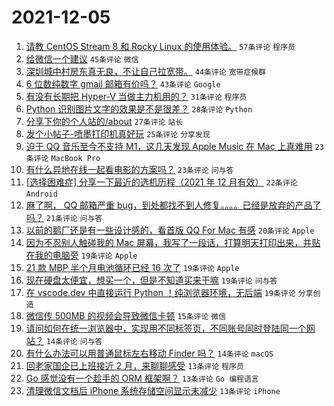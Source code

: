 # 2021-12-05

1. [请教 CentOS Stream 8 和 Rocky Linux 的使用体验。](https://www.v2ex.com/t/820132) `57条评论` `程序员`
1. [给微信一个建议](https://www.v2ex.com/t/820114) `45条评论` `微信`
1. [深圳城中村房东真无良，不让自己拉宽带。](https://www.v2ex.com/t/820158) `44条评论` `宽带症候群`
1. [6 位数纯数字 gmail 邮箱有价吗？](https://www.v2ex.com/t/820134) `43条评论` `Google`
1. [有没有长期把 Hyper-V 当做主力机用的？](https://www.v2ex.com/t/820178) `31条评论` `程序员`
1. [Python 识别图片文字的效果是不是很差？](https://www.v2ex.com/t/820234) `28条评论` `Python`
1. [分享下你的个人站的/about](https://www.v2ex.com/t/820154) `27条评论` `站长`
1. [发个小帖子-喷墨打印机真好玩](https://www.v2ex.com/t/820185) `25条评论` `分享发现`
1. [迫于 QQ 音乐至今不支持 M1，这几天发现 Apple Music 在 Mac 上真难用](https://www.v2ex.com/t/820232) `23条评论` `MacBook Pro`
1. [有什么异地在线一起看电影的方案吗？](https://www.v2ex.com/t/820197) `23条评论` `问与答`
1. [[选择困难症] 分享一下最近的选机历程（2021 年 12 月有效）](https://www.v2ex.com/t/820202) `22条评论` `Android`
1. [麻了啊， QQ 邮箱严重 bug，到处都找不到人修复。。。。已经是放弃的产品了吗？](https://www.v2ex.com/t/820152) `21条评论` `问与答`
1. [以前的鹅厂还是有一些设计感的，看首版 QQ For Mac 有感](https://www.v2ex.com/t/820143) `20条评论` `Apple`
1. [因为不忍别人触碰我的 Mac 屏幕，我写了一段话，打算明天打印出来，并贴在我的电脑旁](https://www.v2ex.com/t/820231) `19条评论` `Apple`
1. [21 款 MBP 半个月电池循环已经 16 次了](https://www.v2ex.com/t/820226) `19条评论` `Apple`
1. [现在硬盘太便宜，想买一个，但是不知道买来干嘛](https://www.v2ex.com/t/820207) `19条评论` `问与答`
1. [在 vscode.dev 中直接运行 Python ！纯浏览器环境，无后端](https://www.v2ex.com/t/820111) `19条评论` `分享创造`
1. [微信传 500MB 的视频会导致微信卡顿](https://www.v2ex.com/t/820193) `15条评论` `微信`
1. [请问如何在统一浏览器中，实现用不同标签页，不同账号同时登陆同一个网站？](https://www.v2ex.com/t/820184) `14条评论` `问与答`
1. [有什么办法可以用普通鼠标左右移动 Finder 吗？](https://www.v2ex.com/t/820110) `14条评论` `macOS`
1. [回老家国企已上班接近 2 月，来聊聊感受](https://www.v2ex.com/t/820224) `13条评论` `程序员`
1. [Go 感觉没有一个趁手的 ORM 框架啊？](https://www.v2ex.com/t/820191) `13条评论` `Go 编程语言`
1. [清理微信文档后 iPhone 系统存储空间显示未减少](https://www.v2ex.com/t/820142) `13条评论` `iPhone`
